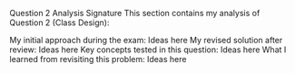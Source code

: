 Question 2 Analysis
Signature
This section contains my analysis of Question 2 (Class Design):

My initial approach during the exam:
Ideas here
My revised solution after review:
Ideas here
Key concepts tested in this question:
Ideas here
What I learned from revisiting this problem:
Ideas here
